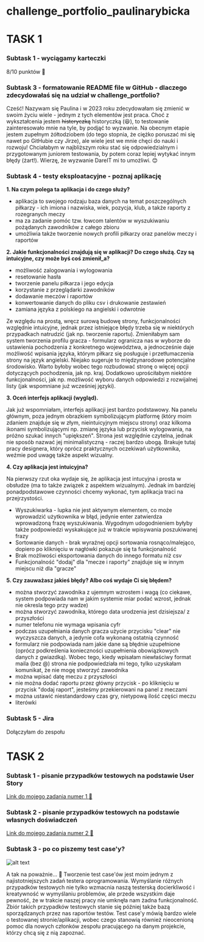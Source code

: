 # challenge_portfolio_paulinarybicka

# TASK 1
### Subtask 1 - wyciągamy karteczki
8/10 punktów :tada:
### Subtask 3 - formatowanie README file w GitHub - dlaczego zdecydowałaś się na udział w challenge_portfolio?
Cześć! Nazywam się Paulina i w 2023 roku zdecydowałam się zmienić w swoim życiu wiele - jednym z tych elementów jest praca. Choć z wykształcenia jestem ~~histeryczką~~ historyczką (:laughing:), to testowanie zainteresowało mnie na tyle, by podjąć to wyzwanie. Na obecnym etapie jestem zupełnym żółtodziobem (do tego stopnia, że ciężko poruszać mi się nawet po GitHubie czy Jirze), ale wiele jest we mnie chęci do nauki i rozwoju! Chciałabym w najbliższym roku stać się odpowiedzialnym i przygotowanym juniorem testowania, by potem coraz lepiej wytykać innym błędy (żart!). Wierzę, że wyzwanie DareIT mi to umożliwi. :blush:
### Subtask 4 - testy eksploatacyjne - poznaj aplikację
**1. Na czym polega ta aplikacja i do czego służy?**
* aplikacja to swojego rodzaju baza danych na temat poszczególnych piłkarzy - ich imiona i nazwiska, wiek, pozycja, klub, a także raporty z rozegranych meczy
* ma za zadanie pomóc tzw. łowcom talentów w wyszukiwaniu pożądanych zawodników z całego zbioru
* umożliwia także tworzenie nowych profili piłkarzy oraz panelów meczy i raportów

**2. Jakie funkcjonalności znajdują się w aplikacji? Do czego służą. Czy są intuicyjne, czy może byś coś zmienił_a?**
* możliwość zalogowania i wylogowania
* resetowanie hasła
* tworzenie panelu piłkarza i jego edycja
* korzystanie z przeglądarki zawodników
* dodawanie meczów i raportów
* konwertowanie danych do pliku csv i drukowanie zestawień
* zamiana języka z polskiego na angielski i odwrotnie

Ze względu na prostą, wręcz surową budowę strony, funkcjonalności względnie intuicyjne, jednak przez istniejące błędy trzeba się w niektórych przypadkach natrudzić (jak np. tworzenie raportu). Zmieniłabym sam system tworzenia profilu gracza - formularz ogranicza nas w wyborze do ustawienia pochodzenia z konkretnego województwa, a jednocześnie daje możliwość wpisania języka, którym piłkarz się posługuje i przetłumaczenia strony na język angielski. Niejako sugeruje to międzynarodowe potencjalne środowisko. Warto byłoby wobec tego rozbudować stronę o więcej opcji dotyczących pochodzenia, jak np. kraj. Dodatkowo uprościłabym niektóre funkcjonalności, jak np. możliwość wyboru danych odpowiedzi z rozwijalnej listy (jak wspomniane już wcześniej języki).

**3. Oceń interfejs aplikacji (wygląd).**

Jak już wspomniałam, interfejs aplikacji jest bardzo podstawowy. Na panelu głównym, poza jednym obrazkiem symbolizującym platformę (który moim zdaniem znajduje się w złym, nieintuicyjnym miejscu strony) oraz kilkoma ikonami symbolizującymi np. zmianę języka lub przycisk wylogowania, na próżno szukać innych "upiększeń". Strona jest względnie czytelna, jednak nie sposób nazwać jej minimalistyczną - raczej bardzo ubogą. Brakuje tutaj pracy designera, który oprócz praktycznych oczekiwań użytkownika, weźmie pod uwagę także aspekt wizualny.

**4. Czy aplikacja jest intuicyjna?**

Na pierwszy rzut oka wydaje się, że aplikacja jest intucyjna i prosta w obsłudze (ma to także związek z aspektem wizualnym). Jednak im bardziej ponadpodstawowe czynności chcemy wykonać, tym aplikacja traci na przejrzystości.
* Wyszukiwarka - lupka nie jest aktywnym elementem, co może wprowadzić użytkownika w błąd, jedynie enter zatwierdza wprowadzoną frazę wyszukiwania. Wygodnym udogodnieniem byłyby także podpowiedzi wyskakujące już w trakcie wpisywania poszukiwanej frazy
* Sortowanie danych - brak wyraźnej opcji sortowania rosnąco/malejąco, dopiero po kliknięciu w nagłówki pokazuje się ta funkcjonalność
* Brak możliwości eksportowania danych do innego formatu niż csv
* Funkcjonalność "dodaj" dla "mecze i raporty" znajduje się w innym miejscu niż dla "gracze"

**5. Czy zauważasz jakieś błędy? Albo coś wydaje Ci się błędem?**
* można stworzyć zawodnika z ujemnym wzrostem i wagą (co ciekawe, system podpowiada nam w jakim systemie miar podać wzrost, jednak nie okresla tego przy wadze)
* można stworzyć zawodnika, którego data urodzenia jest dzisiejsza/ z przyszłości
* numer telefonu nie wymaga wpisania cyfr
* podczas uzupełniania danych gracza użycie przycisku "clear" nie wyczyszcza danych, a jedynie cofa wykonaną ostatnią czynność
* formularz nie podpowiada nam jakie dane są błędnie uzupełnione (oprócz podkreślenia konieczności uzupełnienia obowiązkowych danych z gwiazdką). Wobec tego, kiedy wpisałam niewłaściwy format maila (bez @) strona nie podpowiedziała mi tego, tylko uzyskałam komunikat, że nie mogę stworzyć zawodnika
* można wpisać datę meczu z przyszłości
* nie można dodać raportu przez główny przycisk - po kliknięciu w przycisk "dodaj raport", jesteśmy przekierowani na panel z meczami
* można ustawić niestandardowy czas gry, nietypową ilość części meczu
* literówki

### Subtask 5 - Jira
Dołączyłam do zespołu

# TASK 2
### Subtask 1 - pisanie przypadków testowych na podstawie User Story
[Link do mojego zadania numer 1 :seedling:](https://docs.google.com/document/d/1xZzAiv-qPUc-sOcceb53-VZilA6fl0uwffPWm7YxOIE/edit?usp=sharing)
### Subtask 2 - pisanie przypadków testowych na podstawie własnych doświadczeń
[Link do mojego zadania numer 2 :herb:](https://docs.google.com/document/d/1FPu1Hi3YssMdmY61RP9hfx1K_zwJDi-lV-BI50-fq6I/edit?usp=sharing)
### Subtask 3 - po co piszemy test case'y?
![alt text](https://testerzy.pl/assets/img/articles/old/jest-jedna-odpowiedz.jpg)

A tak na poważnie... :mag_right: Tworzenie test case'ów jest moim jednym z najistotniejszych zadań testera oprogramowania. Wymyślanie różnych przypadków testowych nie tylko wzmacnia naszą testerską docierkliwość i kreatywność w wymyślaniu problemów, ale przede wszystkim daje pewność, że w trakcie naszej pracy nie umknęła nam żadna funkcjonalność. Zbiór takich przypadków testowych stanie się później także bazą sporządzanych przez nas raportów testów. Test case'y mówią bardzo wiele o testowanej stronie/aplikacji, wobec czego stanowią również nieocenioną pomoc dla nowych członków zespołu pracującego na danym projekcie, którzy chcą się z nią zapoznać. 
